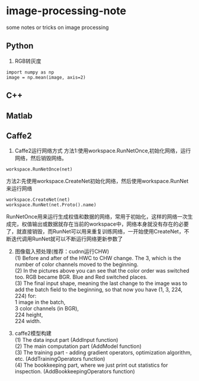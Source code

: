 # image-processing-note
some notes or tricks on image processing

## Python
1. RGB转灰度
```
import numpy as np
image = np.mean(image, axis=2)
```

## C++

## Matlab


## Caffe2
1. Caffe2运行网络方式
方法1:使用workspace.RunNetOnce,初始化网络，运行网络，然后销毁网络。
```
workspace.RunNetOnce(net)
```
方法2:先使用workspace.CreateNet初始化网络，然后使用workspace.RunNet来运行网络
```
workspace.CreateNet(net)
workspace.RunNet(net.Proto().name)
```

RunNetOnce用来运行生成权值和数据的网络，常用于初始化，这样的网络一次生成完，权值输出或数据就存在当前的workspace中，网络本身就没有存在的必要了，就直接销毁，而RunNet可以用来重复训练网络，一开始使用CreateNet，不断迭代调用RunNet就可以不断运行网络更新参数了</br>

2. 图像载入预处理(推荐：cudnn运行CHW) </br>
(1) Before and after of the HWC to CHW change. The 3, which is the number of color channels moved to the beginning. </br>
(2) In the pictures above you can see that the color order was switched too. RGB became BGR. Blue and Red switched places. <br>
(3) The final input shape, meaning the last change to the image was to add the batch field to the beginning, so that now you have (1, 3, 224, 224) for: </br>
  1 image in the batch, </br>
  3 color channels (in BGR), </br>
  224 height, </br>
  224 width. </br>
  
3. caffe2模型构建</br>
(1) The data input part (AddInput function)</br>
(2) The main computation part (AddModel function)</br>
(3) The training part - adding gradient operators, optimization algorithm, etc. (AddTrainingOperators function)</br>
(4) The bookkeeping part, where we just print out statistics for inspection. (AddBookkeepingOperators function)</br>
